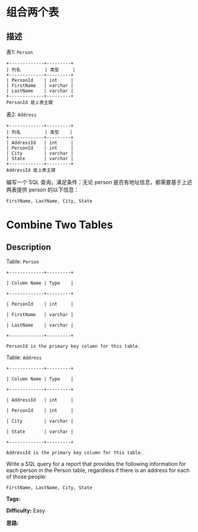 # 组合两个表

## 描述

表1: `Person`

    
    
    +-------------+---------+
    | 列名         | 类型     |
    +-------------+---------+
    | PersonId    | int     |
    | FirstName   | varchar |
    | LastName    | varchar |
    +-------------+---------+
    PersonId 是上表主键
    

表2: `Address`

    
    
    +-------------+---------+
    | 列名         | 类型    |
    +-------------+---------+
    | AddressId   | int     |
    | PersonId    | int     |
    | City        | varchar |
    | State       | varchar |
    +-------------+---------+
    AddressId 是上表主键
    



编写一个 SQL 查询，满足条件：无论 person 是否有地址信息，都需要基于上述两表提供 person 的以下信息：



    
    
    FirstName, LastName, City, State
    



# Combine Two Tables

## Description



Table: `Person`

    
    
    +-------------+---------+
    | Column Name | Type    |
    +-------------+---------+
    | PersonId    | int     |
    | FirstName   | varchar |
    | LastName    | varchar |
    +-------------+---------+
    PersonId is the primary key column for this table.
    

Table: `Address`

    
    
    +-------------+---------+
    | Column Name | Type    |
    +-------------+---------+
    | AddressId   | int     |
    | PersonId    | int     |
    | City        | varchar |
    | State       | varchar |
    +-------------+---------+
    AddressId is the primary key column for this table.
    



Write a SQL query for a report that provides the following information for each person in the Person table, regardless if there is an address for each of those people:

    
    
    FirstName, LastName, City, State
    


**Tags:** 

**Difficulty:** Easy

**思路:**
